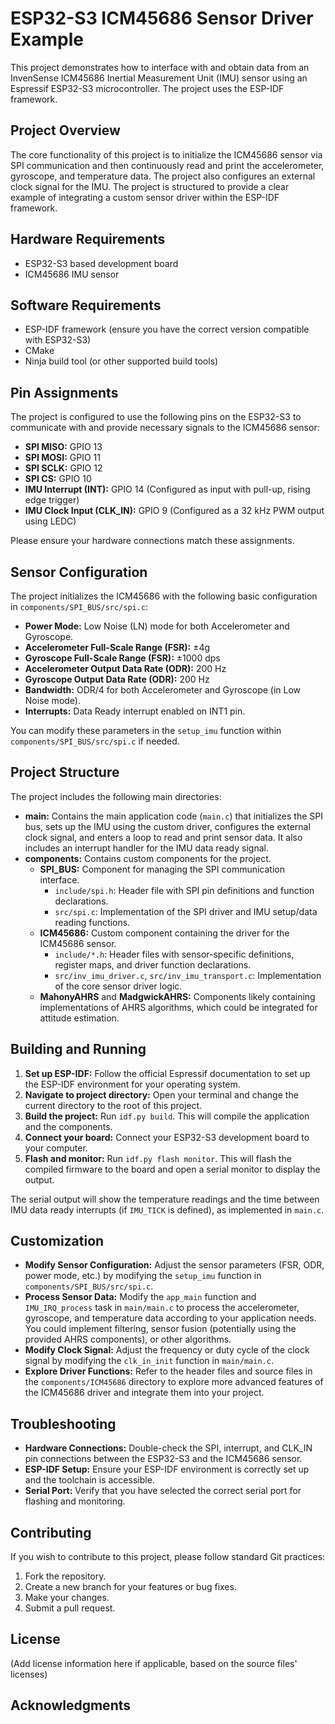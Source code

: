 # ESP32-S3 ICM45686 Sensor Driver Example

This project demonstrates how to interface with and obtain data from an InvenSense ICM45686 Inertial Measurement Unit (IMU) sensor using an Espressif ESP32-S3 microcontroller. The project uses the ESP-IDF framework.

## Project Overview

The core functionality of this project is to initialize the ICM45686 sensor via SPI communication and then continuously read and print the accelerometer, gyroscope, and temperature data. The project also configures an external clock signal for the IMU. The project is structured to provide a clear example of integrating a custom sensor driver within the ESP-IDF framework.

## Hardware Requirements

*   ESP32-S3 based development board
*   ICM45686 IMU sensor

## Software Requirements

*   ESP-IDF framework (ensure you have the correct version compatible with ESP32-S3)
*   CMake
*   Ninja build tool (or other supported build tools)

## Pin Assignments

The project is configured to use the following pins on the ESP32-S3 to communicate with and provide necessary signals to the ICM45686 sensor:

*   **SPI MISO:** GPIO 13
*   **SPI MOSI:** GPIO 11
*   **SPI SCLK:** GPIO 12
*   **SPI CS:** GPIO 10
*   **IMU Interrupt (INT):** GPIO 14 (Configured as input with pull-up, rising edge trigger)
*   **IMU Clock Input (CLK_IN):** GPIO 9 (Configured as a 32 kHz PWM output using LEDC)

Please ensure your hardware connections match these assignments.

## Sensor Configuration

The project initializes the ICM45686 with the following basic configuration in `components/SPI_BUS/src/spi.c`:

*   **Power Mode:** Low Noise (LN) mode for both Accelerometer and Gyroscope.
*   **Accelerometer Full-Scale Range (FSR):** ±4g
*   **Gyroscope Full-Scale Range (FSR):** ±1000 dps
*   **Accelerometer Output Data Rate (ODR):** 200 Hz
*   **Gyroscope Output Data Rate (ODR):** 200 Hz
*   **Bandwidth:** ODR/4 for both Accelerometer and Gyroscope (in Low Noise mode).
*   **Interrupts:** Data Ready interrupt enabled on INT1 pin.

You can modify these parameters in the `setup_imu` function within `components/SPI_BUS/src/spi.c` if needed.

## Project Structure

The project includes the following main directories:

*   **main:** Contains the main application code (`main.c`) that initializes the SPI bus, sets up the IMU using the custom driver, configures the external clock signal, and enters a loop to read and print sensor data. It also includes an interrupt handler for the IMU data ready signal.
*   **components:** Contains custom components for the project.
    *   **SPI_BUS:** Component for managing the SPI communication interface.
        *   `include/spi.h`: Header file with SPI pin definitions and function declarations.
        *   `src/spi.c`: Implementation of the SPI driver and IMU setup/data reading functions.
    *   **ICM45686:** Custom component containing the driver for the ICM45686 sensor.
        *   `include/*.h`: Header files with sensor-specific definitions, register maps, and driver function declarations.
        *   `src/inv_imu_driver.c`, `src/inv_imu_transport.c`: Implementation of the core sensor driver logic.
    *   **MahonyAHRS** and **MadgwickAHRS:** Components likely containing implementations of AHRS algorithms, which could be integrated for attitude estimation.

## Building and Running

1.  **Set up ESP-IDF:** Follow the official Espressif documentation to set up the ESP-IDF environment for your operating system.
2.  **Navigate to project directory:** Open your terminal and change the current directory to the root of this project.
3.  **Build the project:** Run `idf.py build`. This will compile the application and the components.
4.  **Connect your board:** Connect your ESP32-S3 development board to your computer.
5.  **Flash and monitor:** Run `idf.py flash monitor`. This will flash the compiled firmware to the board and open a serial monitor to display the output.

The serial output will show the temperature readings and the time between IMU data ready interrupts (if `IMU_TICK` is defined), as implemented in `main.c`.

## Customization

*   **Modify Sensor Configuration:** Adjust the sensor parameters (FSR, ODR, power mode, etc.) by modifying the `setup_imu` function in `components/SPI_BUS/src/spi.c`.
*   **Process Sensor Data:** Modify the `app_main` function and `IMU_IRQ_process` task in `main/main.c` to process the accelerometer, gyroscope, and temperature data according to your application needs. You could implement filtering, sensor fusion (potentially using the provided AHRS components), or other algorithms.
*   **Modify Clock Signal:** Adjust the frequency or duty cycle of the clock signal by modifying the `clk_in_init` function in `main/main.c`.
*   **Explore Driver Functions:** Refer to the header files and source files in the `components/ICM45686` directory to explore more advanced features of the ICM45686 driver and integrate them into your project.

## Troubleshooting

*   **Hardware Connections:** Double-check the SPI, interrupt, and CLK_IN pin connections between the ESP32-S3 and the ICM45686 sensor.
*   **ESP-IDF Setup:** Ensure your ESP-IDF environment is correctly set up and the toolchain is accessible.
*   **Serial Port:** Verify that you have selected the correct serial port for flashing and monitoring.

## Contributing

If you wish to contribute to this project, please follow standard Git practices:

1.  Fork the repository.
2.  Create a new branch for your features or bug fixes.
3.  Make your changes.
4.  Submit a pull request.

## License

(Add license information here if applicable, based on the source files' licenses)

## Acknowledgments
